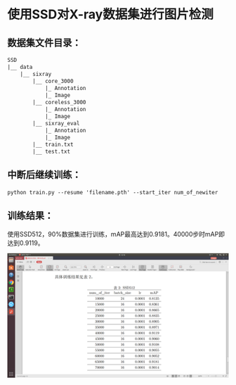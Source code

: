 # 使用SSD对X-ray数据集进行图片检测

## 数据集文件目录：
```
SSD
|__ data
	|__ sixray
		|__ core_3000
		    |_ Annotation
		    |_ Image
		|__ coreless_3000
		    |_ Annotation
		    |_ Image
		|__ sixray_eval
		    |_ Annotation
		    |_ Image
		|__ train.txt
		|__ test.txt
```
## 中断后继续训练：
```
python train.py --resume 'filename.pth' --start_iter num_of_newiter
```
## 训练结果：
使用SSD512，90%数据集进行训练，mAP最高达到0.9181。40000步时mAP即达到0.9119。

![](https://github.com/wangx26/SSD_SIXray_homework/blob/master/weights/result.png)